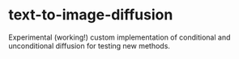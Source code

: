 # text-to-image-diffusion
Experimental (working!) custom implementation of conditional and unconditional diffusion for testing new methods.
